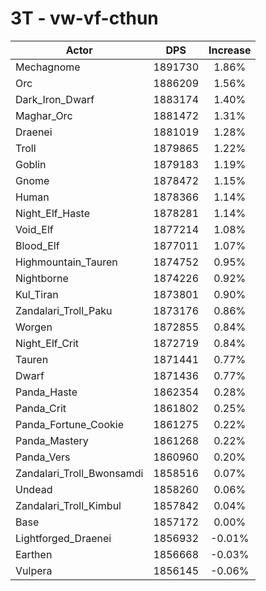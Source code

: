 # 3T - vw-vf-cthun
| Actor | DPS | Increase |
|---|:---:|:---:|
|Mechagnome|1891730|1.86%|
|Orc|1886209|1.56%|
|Dark_Iron_Dwarf|1883174|1.40%|
|Maghar_Orc|1881472|1.31%|
|Draenei|1881019|1.28%|
|Troll|1879865|1.22%|
|Goblin|1879183|1.19%|
|Gnome|1878472|1.15%|
|Human|1878366|1.14%|
|Night_Elf_Haste|1878281|1.14%|
|Void_Elf|1877214|1.08%|
|Blood_Elf|1877011|1.07%|
|Highmountain_Tauren|1874752|0.95%|
|Nightborne|1874226|0.92%|
|Kul_Tiran|1873801|0.90%|
|Zandalari_Troll_Paku|1873176|0.86%|
|Worgen|1872855|0.84%|
|Night_Elf_Crit|1872719|0.84%|
|Tauren|1871441|0.77%|
|Dwarf|1871436|0.77%|
|Panda_Haste|1862354|0.28%|
|Panda_Crit|1861802|0.25%|
|Panda_Fortune_Cookie|1861275|0.22%|
|Panda_Mastery|1861268|0.22%|
|Panda_Vers|1860960|0.20%|
|Zandalari_Troll_Bwonsamdi|1858516|0.07%|
|Undead|1858260|0.06%|
|Zandalari_Troll_Kimbul|1857842|0.04%|
|Base|1857172|0.00%|
|Lightforged_Draenei|1856932|-0.01%|
|Earthen|1856668|-0.03%|
|Vulpera|1856145|-0.06%|
